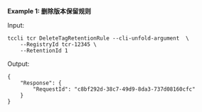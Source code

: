 **Example 1: 删除版本保留规则**



Input: 

```
tccli tcr DeleteTagRetentionRule --cli-unfold-argument  \
    --RegistryId tcr-12345 \
    --RetentionId 1
```

Output: 
```
{
    "Response": {
        "RequestId": "c8bf292d-38c7-49d9-8da3-737d08160cfc"
    }
}
```

